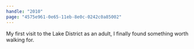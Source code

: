 ```yaml
---
handle: "2010"
page: "4575e961-0e65-11eb-8e0c-0242c0a85002"
---
```


My first visit to the Lake District as an adult, I finally found something worth walking for.
